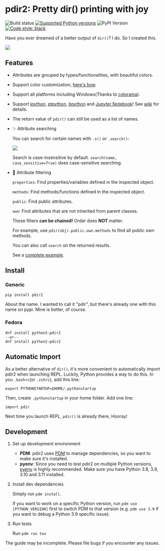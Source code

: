 # pdir2: Pretty dir() printing with joy

![Build status](https://github.com/laike9m/pdir2/actions/workflows/ci.yml/badge.svg)
[![Supported Python versions](https://img.shields.io/pypi/pyversions/pdir2.svg)](https://pypi.python.org/pypi/pdir2/)
![PyPI Version](https://img.shields.io/pypi/v/pdir2.svg)
<a href="https://github.com/ambv/black"><img alt="Code style: black" src="https://img.shields.io/badge/code%20style-black-000000.svg"></a>

Have you ever dreamed of a better output of `dir()`? I do. So I created this.

![](https://github.com/laike9m/pdir2/raw/master/images/presentation_v2.gif)

## Features

-   Attributes are grouped by types/functionalities, with beautiful colors.

-   Support color customization, [here's how](https://github.com/laike9m/pdir2/wiki/User-Configuration).

-   Support all platforms including Windows(Thanks to [colorama](https://github.com/tartley/colorama)).

-   Support [ipython](https://github.com/ipython/ipython), [ptpython](https://github.com/jonathanslenders/ptpython), [bpython](https://www.bpython-interpreter.org/) and [Jupyter Notebook](http://jupyter.org/)! See [wiki](https://github.com/laike9m/pdir2/wiki/REPL-Support) for details.

-   The return value of `pdir()` can still be used as a list of names.

-   ✨ Attribute searching

    You can search for certain names with `.s()` or `.search()`:

    ![](https://github.com/laike9m/pdir2/raw/master/images/search.gif)

    Search is case-insensitive by default.
     `search(name, case_sensitive=True)` does case-sensitive searching.

-   :star2: Attribute filtering

    `properties`: Find properties/variables defined in the inspected object.

    `methods`: Find methods/functions defined in the inspected object.

    `public`: Find public attributes.

    `own`: Find attributes that are not inherited from parent classes.

    These filters **can be chained!** Order does **NOT** matter.

    For example, use `pdir(obj).public.own.methods` to find all public own methods.

    You can also call `search` on the returned results.

    See a [complete example](https://github.com/laike9m/pdir2/wiki/Attribute-Filtering).

## Install

### Generic

    pip install pdir2

About the name. I wanted to call it "pdir", but there's already one with this
name on pypi. Mine is better, of course.

### Fedora

    dnf install python3-pdir2
    --or--
    dnf install python2-pdir2

## Automatic Import

As a better alternative of `dir()`, it's more convenient to automatically import
pdir2 when launching REPL. Luckily, Python provides a way to do this. In you `.bashrc`(or `.zshrc`), add this line:

    export PYTHONSTARTUP=$HOME/.pythonstartup

Then, create `.pythonstartup` in your home folder. Add one line:

    import pdir

Next time you launch REPL, `pdir()` is already there, Hooray!

## Development

1. Set up development environment

   - **PDM**: pdir2 uses [PDM](https://pdm.fming.dev/latest/) to manage dependencies, so you want to make sure it's installed.
   - **pyenv**: Since you need to test pdir2 on multiple Python versions, [pyenv](https://github.com/pyenv/pyenv) is highly recommended. Make sure you have Python 3.8, 3.9, 3.10 and 3.11 installed.

2. Install dev dependencies

   Simply run `pdm install`.

   If you want to work on a specific Python version, run `pdm use [PYTHON_VERSION]` first to switch PDM to that version (e.g. `pdm use 3.9` if you want to debug a Python 3.9 specific issue).


3. Run tests

   Run `pdm run tox`

The guide may be incomplete. Please file bugs if you encounter any issues.
